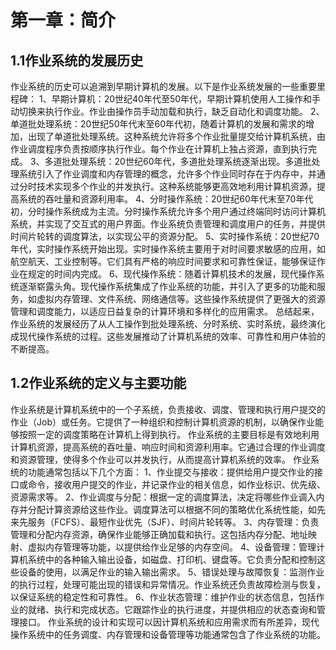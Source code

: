 # 第一章：简介
## 1.1作业系统的发展历史
  作业系统的历史可以追溯到早期计算机的发展。以下是作业系统发展的一些重要里程碑：
    1、早期计算机：20世纪40年代至50年代，早期计算机使用人工操作和手动切换来执行作业。作业由操作员手动加载和执行，缺乏自动化和调度功能。
    2、单道批处理系统：20世纪50年代末至60年代初，随着计算机的发展和需求的增加，出现了单道批处理系统。这种系统允许将多个作业批量提交给计算机系统，由作业调度程序负责按顺序执行作业。每个作业在计算机上独占资源，直到执行完成。
    3、多道批处理系统：20世纪60年代，多道批处理系统逐渐出现。多道批处理系统引入了作业调度和内存管理的概念，允许多个作业同时存在于内存中，并通过分时技术实现多个作业的并发执行。这种系统能够更高效地利用计算机资源，提高系统的吞吐量和资源利用率。
    4、分时操作系统：20世纪60年代末至70年代初，分时操作系统成为主流。分时操作系统允许多个用户通过终端同时访问计算机系统，并实现了交互式的用户界面。作业系统负责管理和调度用户的任务，并提供时间片轮转的调度算法，以实现公平的资源分配。
    5、实时操作系统：20世纪70年代，实时操作系统开始出现。实时操作系统主要用于对时间要求敏感的应用，如航空航天、工业控制等。它们具有严格的响应时间要求和可靠性保证，能够保证作业在规定的时间内完成。
    6、现代操作系统：随着计算机技术的发展，现代操作系统逐渐崭露头角。现代操作系统集成了作业系统的功能，并引入了更多的功能和服务，如虚拟内存管理、文件系统、网络通信等。这些操作系统提供了更强大的资源管理和调度能力，以适应日益复杂的计算环境和多样化的应用需求。
  总结起来，作业系统的发展经历了从人工操作到批处理系统、分时系统、实时系统，最终演化成现代操作系统的过程。这些发展推动了计算机系统的效率、可靠性和用户体验的不断提高。
  
  ## 1.2作业系统的定义与主要功能
  作业系统是计算机系统中的一个子系统，负责接收、调度、管理和执行用户提交的作业（Job）或任务。它提供了一种组织和控制计算机资源的机制，以确保作业能够按照一定的调度策略在计算机上得到执行。
  作业系统的主要目标是有效地利用计算机资源，提高系统的吞吐量、响应时间和资源利用率。它通过合理的作业调度和资源管理，使得多个作业可以并发执行，从而提高计算机系统的效率。
  作业系统的功能通常包括以下几个方面：
    1、作业提交与接收：提供给用户提交作业的接口或命令，接收用户提交的作业，并记录作业的相关信息，如作业标识、优先级、资源需求等。
    2、作业调度与分配：根据一定的调度算法，决定将哪些作业调入内存并分配计算资源给这些作业。调度算法可以根据不同的策略优化系统性能，如先来先服务（FCFS）、最短作业优先（SJF）、时间片轮转等。
    3、内存管理：负责管理和分配内存资源，确保作业能够正确加载和执行。这包括内存分配、地址映射、虚拟内存管理等功能，以提供给作业足够的内存空间。
    4、设备管理：管理计算机系统中的各种输入输出设备，如磁盘、打印机、键盘等。它负责分配和控制这些设备的使用，以满足作业的输入输出需求。
    5、错误处理与故障恢复：监测作业的执行过程，处理可能出现的错误和异常情况。作业系统还负责故障检测与恢复，以保证系统的稳定性和可靠性。
    6、作业状态管理：维护作业的状态信息，包括作业的就绪、执行和完成状态。它跟踪作业的执行进度，并提供相应的状态查询和管理接口。
  作业系统的设计和实现可以因计算机系统和应用需求而有所差异，现代操作系统中的任务调度、内存管理和设备管理等功能通常包含了作业系统的功能。
